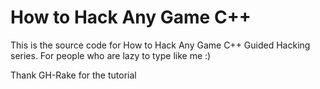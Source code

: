 # How to Hack Any Game C++

This is the source code for How to Hack Any Game C++ Guided Hacking series. For people who are lazy to type like me :)

Thank GH-Rake for the tutorial
